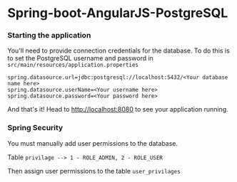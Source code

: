 # Spring-boot-AngularJS-PostgreSQL

### Starting the application

You'll need to provide connection credentials for the database. To do this is to set the PostgreSQL username and password in `src/main/resources/application.properties`

```
spring.datasource.url=jdbc:postgresql://localhost:5432/<Your database name here>
spring.datasource.userName=<Your username here>
spring.datasource.password=<Your password here>
```

And that's it! Head to <http://localhost:8080> to see your application running.

### Spring Security 

You must manually add user permissions to the database.

Table `privilage --> 1 - ROLE_ADMIN, 2 - ROLE_USER` 

Then assign user permissions to the table `user_privilages` 